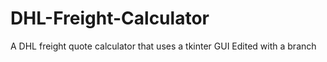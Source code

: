 # DHL-Freight-Calculator
A DHL freight quote calculator that uses a tkinter GUI
Edited with a branch